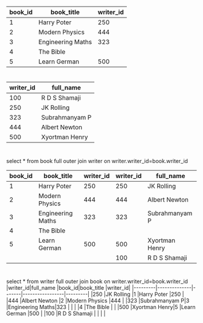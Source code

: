 
#
|book_id|book_title       |writer_id|
|-------|-----------------|---------|
|1      |Harry Poter      |250      |
|2      |Modern Physics   |444      |
|3      |Engineering Maths|323      |
|4      |The Bible        |         |
|5      |Learn German     |500      |

#
|writer_id|full_name     |
|---------|--------------|
|100      |R D S Shamaji |
|250      |JK Rolling    |
|323      |Subrahmanyam P|
|444      |Albert Newton |
|500      |Xyortman Henry|

#
select * from book full outer  join writer  on writer.writer_id=book.writer_id

|book_id|book_title       |writer_id|writer_id|full_name     |
|-------|-----------------|---------|---------|--------------|
|1      |Harry Poter      |250      |250      |JK Rolling    |
|2      |Modern Physics   |444      |444      |Albert Newton |
|3      |Engineering Maths|323      |323      |Subrahmanyam P|
|4      |The Bible        |         |         |              |
|5      |Learn German     |500      |500      |Xyortman Henry|
|       |                 |         |100      |R D S Shamaji |

#
select * from  writer full outer  join book  on writer.writer_id=book.writer_id
|writer_id|full_name     |book_id|book_title       |writer_id|
|---------|--------------|-------|-----------------|---------|
|250      |JK Rolling    |1      |Harry Poter      |250      |
|444      |Albert Newton |2      |Modern Physics   |444      |
|323      |Subrahmanyam P|3      |Engineering Maths|323      |
|         |              |4      |The Bible        |         |
|500      |Xyortman Henry|5      |Learn German     |500      |
|100      |R D S Shamaji |       |                 |         |

